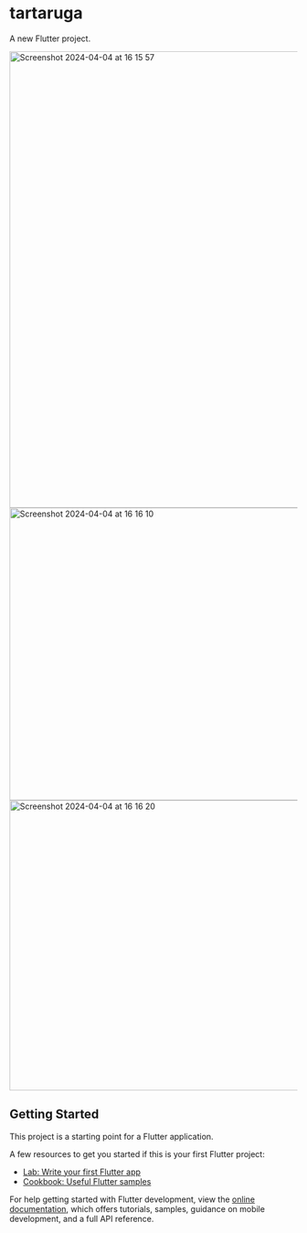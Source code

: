 # tartaruga

A new Flutter project.


<img width="799" alt="Screenshot 2024-04-04 at 16 15 57" src="https://github.com/crejaneogomes/tartaruga/assets/43863849/4b393935-b513-4d1d-a8a7-5a010242dba3">

<img width="512" alt="Screenshot 2024-04-04 at 16 16 10" src="https://github.com/crejaneogomes/tartaruga/assets/43863849/a8e80edd-fe43-4019-a567-cd4d3365226a">

<img width="508" alt="Screenshot 2024-04-04 at 16 16 20" src="https://github.com/crejaneogomes/tartaruga/assets/43863849/3bd5e184-a05e-4bb4-98a3-09f47af2a739">

## Getting Started

This project is a starting point for a Flutter application.

A few resources to get you started if this is your first Flutter project:

- [Lab: Write your first Flutter app](https://docs.flutter.dev/get-started/codelab)
- [Cookbook: Useful Flutter samples](https://docs.flutter.dev/cookbook)

For help getting started with Flutter development, view the
[online documentation](https://docs.flutter.dev/), which offers tutorials,
samples, guidance on mobile development, and a full API reference.

